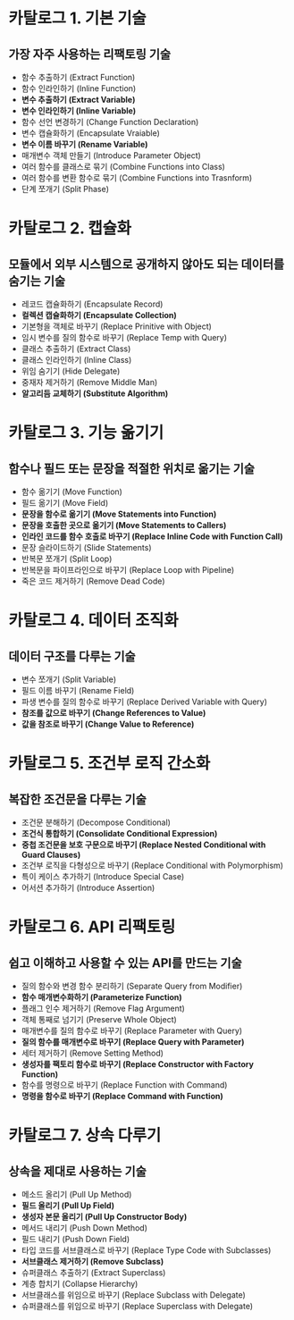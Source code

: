 # 카탈로그 1. 기본 기술

## 가장 자주 사용하는 리팩토링 기술

- 함수 추출하기 (Extract Function)
- 함수 인라인하기 (Inline Function)
- **변수 추출하기 (Extract Variable)**
- **변수 인라인하기 (Inline Variable)**
- 함수 선언 변경하기 (Change Function Declaration)
- 변수 캡슐화하기 (Encapsulate Vraiable)
- **변수 이름 바꾸기 (Rename Variable)**
- 매개변수 객체 만들기 (Introduce Parameter Object)
- 여러 함수를 클래스로 묶기 (Combine Functions into Class)
- 여러 함수를 변환 함수로 묶기 (Combine Functions into Trasnform)
- 단계 쪼개기 (Split Phase)


# 카탈로그 2. 캡슐화

## 모듈에서 외부 시스템으로 공개하지 않아도 되는 데이터를 숨기는 기술

- 레코드 캡슐화하기 (Encapsulate Record)
- **컬렉션 캡슐화하기 (Encapsulate Collection)**
- 기본형을 객체로 바꾸기 (Replace Prinitive with Object)
- 임시 변수를 질의 함수로 바꾸기 (Replace Temp with Query)
- 클래스 추출하기 (Extract Class)
- 클래스 인라인하기 (Inline Class)
- 위임 숨기기 (Hide Delegate)
- 중재자 제거하기 (Remove Middle Man)
- **알고리듬 교체하기 (Substitute Algorithm)**

# 카탈로그 3. 기능 옮기기

## 함수나 필드 또는 문장을 적절한 위치로 옮기는 기술

- 함수 옮기기 (Move Function)
- 필드 옮기기 (Move Field)
- **문장을 함수로 옮기기 (Move Statements into Function)**
- **문장을 호출한 곳으로 옮기기 (Move Statements to Callers)**
- **인라인 코드를 함수 호출로 바꾸기 (Replace Inline Code with Function Call)**
- 문장 슬라이드하기 (Slide Statements)
- 반복문 쪼개기 (Split Loop)
- 반복문을 파이프라인으로 바꾸기 (Replace Loop with Pipeline)
- 죽은 코드 제거하기 (Remove Dead Code)

# 카탈로그 4. 데이터 조직화

## 데이터 구조를 다루는 기술

- 변수 쪼개기 (Split Variable)
- 필드 이름 바꾸기 (Rename Field)
- 파생 변수를 질의 함수로 바꾸기 (Replace Derived Variable with Query)
- **참조를 값으로 바꾸기 (Change References to Value)**
- **값을 참조로 바꾸기 (Change Value to Reference)**

# 카탈로그 5. 조건부 로직 간소화

## 복잡한 조건문을 다루는 기술

- 조건문 분해하기 (Decompose Conditional)
- **조건식 통합하기 (Consolidate Conditional Expression)**
- **중첩 조건문을 보호 구문으로 바꾸기 (Replace Nested Conditional with Guard Clauses)**
- 조건부 로직을 다형성으로 바꾸기 (Replace Conditional with Polymorphism)
- 특이 케이스 추가하기 (Introduce Special Case)
- 어서션 추가하기 (Introduce Assertion)

# 카탈로그 6. API 리팩토링

## 쉽고 이해하고 사용할 수 있는 API를 만드는 기술

- 질의 함수와 변경 함수 분리하기 (Separate Query from Modifier)
- **함수 매개변수화하기 (Parameterize Function)**
- 플래그 인수 제거하기 (Remove Flag Argument)
- 객체 통째로 넘기기 (Preserve Whole Object)
- 매개변수를 질의 함수로 바꾸기 (Replace Parameter with Query)
- **질의 함수를 매개변수로 바꾸기 (Replace Query with Parameter)**
- 세터 제거하기 (Remove Setting Method)
- **생성자를 팩토리 함수로 바꾸기 (Replace Constructor with Factory Function)**
- 함수를 명령으로 바꾸기 (Replace Function with Command)
- **명령을 함수로 바꾸기 (Replace Command with Function)**

# 카탈로그 7. 상속 다루기

## 상속을 제대로 사용하는 기술

- 메소드 올리기 (Pull Up Method)
- **필드 올리기 (Pull Up Field)**
- **생성자 본문 올리기 (Pull Up Constructor Body)**
- 메서드 내리기 (Push Down Method)
- 필드 내리기 (Push Down Field)
- 타입 코드를 서브클래스로 바꾸기 (Replace Type Code with Subclasses)
- **서브클래스 제거하기 (Remove Subclass)**
- 슈퍼클래스 추출하기 (Extract Superclass)
- 계층 합치기 (Collapse Hierarchy)
- 서브클래스를 위임으로 바꾸기 (Replace Subclass with Delegate)
- 슈퍼클래스를 위임으로 바꾸기 (Replace Superclass with Delegate)

